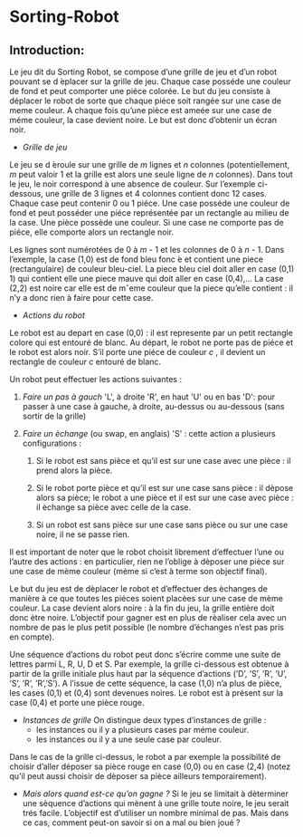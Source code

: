 # Sorting-Robot

## Introduction:

Le jeu dit du Sorting Robot, se compose d’une grille de jeu et d’un robot pouvant se d ́eplacer sur la grille de jeu. Chaque case posséde une couleur de fond et peut comporter  une  piéce  colorée.  Le  but  du  jeu  consiste  à  déplacer  le  robot  de  sorte  que  chaque  piéce  soit rangée sur une case de meme couleur. A chaque fois qu’une pièce est ameée sur une case de méme couleur, la case devient noire. Le but est donc d’obtenir un écran noir.

- *Grille de jeu*

Le jeu se d ́eroule sur une grille de *m* lignes et *n* colonnes (potentiellement, *m* peut valoir 1 et la grille est alors une seule ligne de *n* colonnes). Dans tout le jeu, le noir correspond à une absence de couleur. Sur l’exemple ci-dessous, une grille de 3 lignes et 4 colonnes contient donc 12 cases. Chaque case peut contenir 0 ou 1 piéce. Une case posséde une couleur de fond et peut posséder une piéce représentée par un rectangle au milieu de la case. Une pièce possède une couleur. Si une case ne comporte pas de piéce, elle comporte alors un rectangle noir.

Les lignes sont numérotées de 0 à *m* - 1  et les colonnes de 0 à *n* - 1. Dans l’exemple, la case (1,0) est de fond bleu fonc ́e et contient une piece (rectangulaire) de couleur bleu-ciel. La piece bleu ciel doit aller en case (0,1) 1) qui contient elle une piece mauve qui doit aller en case (0,4),... La case (2,2) est noire car elle est de mˆeme couleur que la piece qu’elle contient : il n’y a donc rien à faire pour cette case.

- *Actions du robot*

Le robot est au depart en case (0,0) : il est represente par un petit rectangle colore qui est entouré de blanc. Au départ, le robot ne porte pas de piéce et le robot est alors noir. S’il porte une piéce de couleur *c* , il devient un rectangle de couleur *c* entouré de blanc. 

Un robot peut effectuer les actions suivantes :
  
1. *Faire un pas à gauch* 'L', à droite 'R', en haut 'U' ou en bas 'D': pour passer à une case à gauche, à droite, au-dessus ou au-dessous (sans sortir de la grille) 
  
2. *Faire un èchange* (ou swap, en anglais) 'S' : cette action a plusieurs configurations :
    
    1. Si le robot est sans pièce et qu’il est sur une case avec une pièce : il prend alors la pièce.
    
    2. Si le robot porte pièce et qu’il est sur une case sans pièce : il dèpose alors sa pièce; le robot a une pièce et il est sur une case avec pièce : il èchange sa pièce avec celle de la case.
  
    3. Si un robot est sans pièce sur une case sans pièce ou sur une case noire, il ne se passe rien.
    
    
Il est important de noter que le robot choisit librement d’effectuer l’une ou l’autre des actions : en particulier, rien ne l’oblige à dèposer une pièce sur une case de mème couleur (mème si c’est à terme son objectif final).

Le but du jeu est de dèplacer le robot et d’effectuer des èchanges de manière à ce que toutes les piéces soient placèes sur une case de mème couleur. La case devient alors noire : à la fin du jeu, la grille entière doit donc ètre noire. L’objectif pour gagner est en plus de rèaliser cela avec un nombre de pas le plus petit possible (le nombre d’échanges n’est pas pris en compte).

Une séquence d’actions du robot peut donc s’écrire comme une suite de lettres parmi L, R, U, D et S. Par exemple, la grille ci-dessous est obtenue à partir de la grille initiale plus haut par la séquence d’actions (’D’, ’S’, ’R’, ’U’, ’S’, ’R’, ’R’,’S’). A l’issue de cette séquence, la case (1,0) n’a plus de pièce, les cases (0,1) et (0,4) sont devenues noires. Le robot est à présent sur la case (0,4) et porte une pièce rouge.

- *Instances de grille*
On distingue deux types d’instances de grille :
  - les instances ou il y a plusieurs cases par méme couleur.
  - les instances ou il y a une seule case par couleur.
 
Dans le cas de la grille ci-dessus, le robot a par exemple la possibilité de choisir d’aller déposer sa pièce rouge en case (0,0) ou en case (2,4) (notez qu’il peut aussi choisir de dèposer sa pièce ailleurs temporairement).

- *Mais alors quand est-ce qu’on gagne ?*
Si le jeu se limitait à dèterminer une sèquence d’actions qui mènent à une grille toute noire, le jeu serait trés facile. L’objectif est d’utiliser un nombre minimal de pas. Mais dans ce cas, comment peut-on savoir si on a mal ou bien joué ?
